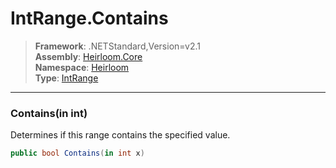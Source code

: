 # IntRange.Contains

> **Framework**: .NETStandard,Version=v2.1  
> **Assembly**: [Heirloom.Core][0]  
> **Namespace**: [Heirloom][0]  
> **Type**: [IntRange][1]

--------------------------------------------------------------------------------

### Contains(in int)

Determines if this range contains the specified value.

```cs
public bool Contains(in int x)
```

[0]: ../Heirloom.Core.md
[1]: Heirloom.IntRange.md
